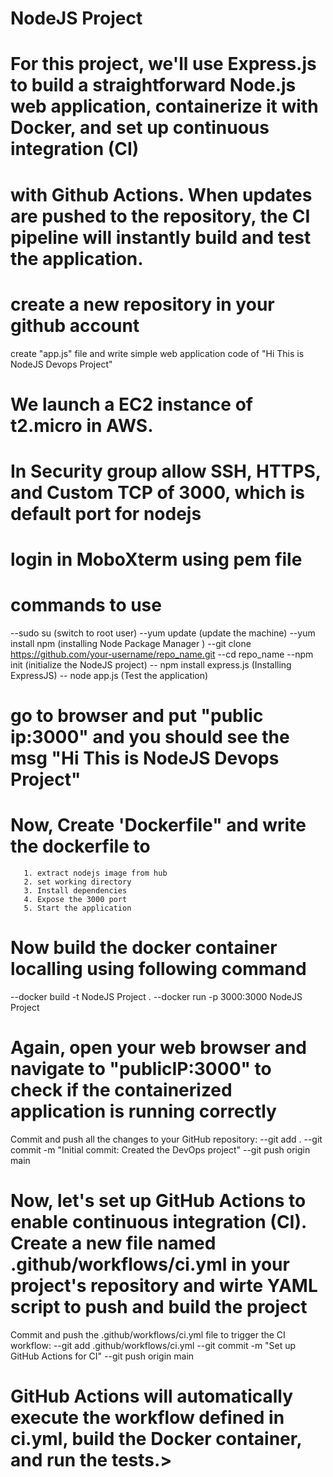# NodeJS Project
# For this project, we'll use Express.js to build a straightforward Node.js web application, containerize it with Docker, and set up continuous integration (CI) 
# with Github Actions. When updates are pushed to the repository, the CI pipeline will instantly build and test the application.
# create a new repository in your github account
create "app.js" file and write simple web application code of "Hi This is NodeJS Devops Project"
# We launch a EC2 instance of t2.micro in AWS.
# In Security group allow SSH, HTTPS, and Custom TCP of 3000, which is default port for nodejs
# login in MoboXterm using pem file
# commands to use
--sudo su (switch to root user)
--yum update (update the machine)
--yum install npm (installing Node Package Manager )
--git clone https://github.com/your-username/repo_name.git
--cd repo_name
--npm init (initialize the NodeJS project)
-- npm install express.js (Installing ExpressJS)
-- node app.js (Test the application)
# go to browser and put "public ip:3000" and you should see the msg "Hi This is NodeJS Devops Project"
# Now, Create 'Dockerfile" and write the dockerfile to 
       1. extract nodejs image from hub
       2. set working directory
       3. Install dependencies
       4. Expose the 3000 port
       5. Start the application
# Now build the docker container localling using following command
--docker build -t NodeJS Project .
--docker run -p 3000:3000 NodeJS Project
# Again, open your web browser and navigate to "publicIP:3000" to check if the containerized application is running correctly
Commit and push all the changes to your GitHub repository:
--git add .
--git commit -m "Initial commit: Created the DevOps project"
--git push origin main
# Now, let's set up GitHub Actions to enable continuous integration (CI). Create a new file named .github/workflows/ci.yml in your project's repository and wirte YAML script to push and build the project
Commit and push the .github/workflows/ci.yml file to trigger the CI workflow:
--git add .github/workflows/ci.yml
--git commit -m "Set up GitHub Actions for CI"
--git push origin main
# GitHub Actions will automatically execute the workflow defined in ci.yml, build the Docker container, and run the tests.>

